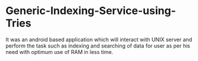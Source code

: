# Generic-Indexing-Service-using-Tries
It was an android based application which will interact with UNIX server and perform the task such as indexing and searching of data for user as per his need with optimum use of RAM in less time.
